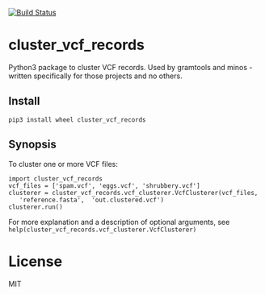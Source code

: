 [![Build Status](https://travis-ci.org/iqbal-lab-org/cluster_vcf_records.svg?branch=master)](https://travis-ci.org/iqbal-lab-org/cluster_vcf_records)

# cluster_vcf_records
Python3 package to cluster VCF records. Used by gramtools and minos - written
specifically for those projects and no others.

## Install
    pip3 install wheel cluster_vcf_records

## Synopsis
To cluster one or more VCF files:

```
import cluster_vcf_records
vcf_files = ['spam.vcf', 'eggs.vcf', 'shrubbery.vcf']
clusterer = cluster_vcf_records.vcf_clusterer.VcfClusterer(vcf_files,
   'reference.fasta',  'out.clustered.vcf')
clusterer.run()
```

For more explanation and a description of optional arguments,
see `help(cluster_vcf_records.vcf_clusterer.VcfClusterer)`

# License
MIT
